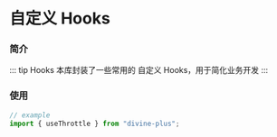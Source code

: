 # 自定义 Hooks

### 简介

::: tip Hooks
本库封装了一些常用的 自定义 Hooks，用于简化业务开发
:::

### 使用

```typescript
// example
import { useThrottle } from "divine-plus";
```
